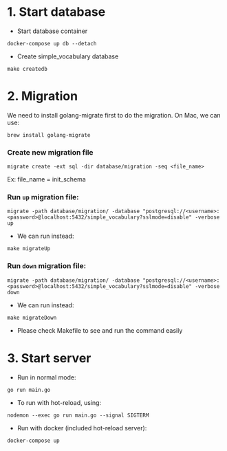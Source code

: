 # 1. Start database

- Start database container

```
docker-compose up db --detach
```

- Create simple_vocabulary database

```
make createdb
```

# 2. Migration

We need to install golang-migrate first to do the migration. On Mac, we can use:

```
brew install golang-migrate
```

### Create new migration file

```
migrate create -ext sql -dir database/migration -seq <file_name>
```

Ex: file_name = init_schema

### Run `up` migration file:

```
migrate -path database/migration/ -database "postgresql://<username>:<password>@localhost:5432/simple_vocabulary?sslmode=disable" -verbose up
```

- We can run instead:

```
make migrateUp
```

### Run `down` migration file:

```
migrate -path database/migration/ -database "postgresql://<username>:<password>@localhost:5432/simple_vocabulary?sslmode=disable" -verbose down
```

- We can run instead:

```
make migrateDown
```

- Please check Makefile to see and run the command easily

# 3. Start server

- Run in normal mode:

```
go run main.go
```

- To run with hot-reload, using:

```
nodemon --exec go run main.go --signal SIGTERM
```

- Run with docker (included hot-reload server):

```
docker-compose up
```
